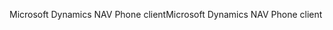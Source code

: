 <span data-ttu-id="9a44b-101">Microsoft Dynamics NAV Phone client</span><span class="sxs-lookup"><span data-stu-id="9a44b-101">Microsoft Dynamics NAV Phone client</span></span>